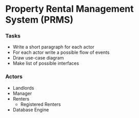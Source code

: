 
# Property Rental Management System (PRMS)

### Tasks

* Write a short paragraph for each actor
* For each actor write a possible flow of events
* Draw use-case diagram
* Make list of possible interfaces

### Actors

* Landlords
* Manager
* Renters
	* Registered Renters
* Database Engine

<!--stackedit_data:
eyJoaXN0b3J5IjpbLTcwMjgyMTY2OV19
-->
